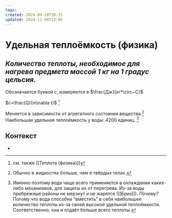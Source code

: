 ```yaml
---
tags: 
created: 2024-09-18T20:15
updated: 2024-11-06T23:05
---
```

# Удельная теплоёмкость (физика)

## ***Количество теплоты, необходимое для нагрева предмета массой 1 кг на 1 градус цельсия.***

Обозначается буквой $c$, измеряется в $\frac{Дж}{кг*\circ~C}$

$c=\frac{Q}{m\nabla t}$ [^1]

Меняется в зависимости от агрегатного состояния вещества.[^2]
Наибольшая удельная теплоёмкость у воды: 4200 единиц. [^3]

## Контекст
- 

[^1]: см. также [[Теплота (физика)]]
[^2]: Обычно в жидкостях больше, чем в твёрдых телах.
[^3]: Именно поэтому вода чаще всего применяется в охлаждении каких-либо механизмов, для защиты их от перегрева. Из-за воды прибрежные районы не мерзнут и не жарятся ([[Бриз]]).
*Почему?*
Потому что вода способна “вместить” в себя наибольшее количество теплоты из-за своей высокой удельной теплоёмкости. Соответственно, она и отдаёт больше всего теплоты.